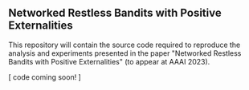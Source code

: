 ## Networked Restless Bandits with Positive Externalities

This repository will contain the source code required to reproduce the analysis and experiments presented in the paper "Networked Restless Bandits with Positive Externalities" (to appear at AAAI 2023). 

[ code coming soon! ]


